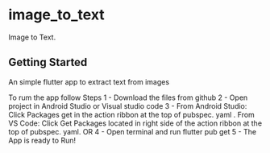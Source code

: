 # image_to_text

Image to Text.

## Getting Started

An simple flutter app to extract text from images

To rum the app follow Steps 1 - Download the files from github 2 - Open project in Android Studio or Visual studio code 3 - From Android Studio: Click Packages get in the action ribbon at the top of pubspec. yaml . From VS Code: Click Get Packages located in right side of the action ribbon at the top of pubspec. yaml. OR 4 - Open terminal and run flutter pub get 5 - The App is ready to Run!
